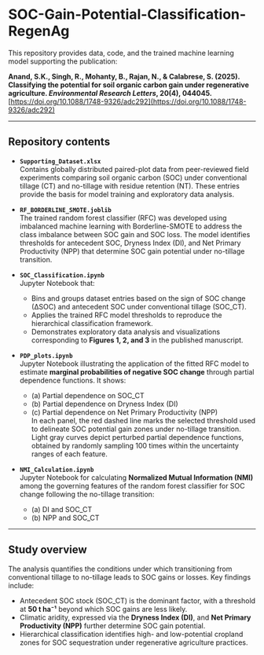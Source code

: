 # SOC-Gain-Potential-Classification-RegenAg

This repository provides data, code, and the trained machine learning model supporting the publication:

**Anand, S.K., Singh, R., Mohanty, B., Rajan, N., & Calabrese, S. (2025). Classifying the potential for soil organic carbon gain under regenerative agriculture. *Environmental Research Letters*, 20(4), 044045.**  
[https://doi.org/10.1088/1748-9326/adc292](https://doi.org/10.1088/1748-9326/adc292)

---

## Repository contents

- **`Supporting_Dataset.xlsx`**  
  Contains globally distributed paired-plot data from peer-reviewed field experiments comparing soil organic carbon (SOC) under conventional tillage (CT) and no-tillage with residue retention (NT). These entries provide the basis for model training and exploratory data analysis.

- **`RF_BORDERLINE_SMOTE.joblib`**  
  The trained random forest classifier (RFC) was developed using imbalanced machine learning with Borderline-SMOTE to address the class imbalance between SOC gain and SOC loss. The model identifies thresholds for antecedent SOC, Dryness Index (DI), and Net Primary Productivity (NPP) that determine SOC gain potential under no-tillage transition.

- **`SOC_Classification.ipynb`**  
  Jupyter Notebook that:  
  - Bins and groups dataset entries based on the sign of SOC change (∆SOC) and antecedent SOC under conventional tillage (SOC_CT).  
  - Applies the trained RFC model thresholds to reproduce the hierarchical classification framework.  
  - Demonstrates exploratory data analysis and visualizations corresponding to **Figures 1, 2, and 3** in the published manuscript.

- **`PDP_plots.ipynb`**  
  Jupyter Notebook illustrating the application of the fitted RFC model to estimate **marginal probabilities of negative SOC change** through partial dependence functions. It shows:  
  - (a) Partial dependence on SOC_CT  
  - (b) Partial dependence on Dryness Index (DI)  
  - (c) Partial dependence on Net Primary Productivity (NPP)  
  In each panel, the red dashed line marks the selected threshold used to delineate SOC potential gain zones under no-tillage transition. Light gray curves depict perturbed partial dependence functions, obtained by randomly sampling 100 times within the uncertainty ranges of each feature.
 
- **`NMI_Calculation.ipynb`**  
  Jupyter Notebook for calculating **Normalized Mutual Information (NMI)** among the governing features of the random forest classifier for SOC change following the no-tillage transition:  
  - (a) DI and SOC_CT  
  - (b) NPP and SOC_CT  
---

## Study overview

The analysis quantifies the conditions under which transitioning from conventional tillage to no-tillage leads to SOC gains or losses. Key findings include:

- Antecedent SOC stock (SOC_CT) is the dominant factor, with a threshold at **50 t ha⁻¹** beyond which SOC gains are less likely.  
- Climatic aridity, expressed via the **Dryness Index (DI)**, and **Net Primary Productivity (NPP)** further determine SOC gain potential.  
- Hierarchical classification identifies high- and low-potential cropland zones for SOC sequestration under regenerative agriculture practices.
